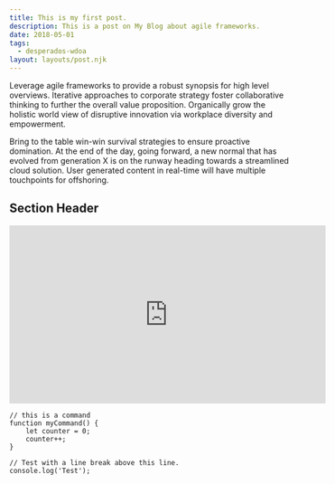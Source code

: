 ```yaml
---
title: This is my first post.
description: This is a post on My Blog about agile frameworks.
date: 2018-05-01
tags:
  - desperados-wdoa
layout: layouts/post.njk
---
```

Leverage agile frameworks to provide a robust synopsis for high level overviews. Iterative approaches to corporate strategy foster collaborative thinking to further the overall value proposition. Organically grow the holistic world view of disruptive innovation via workplace diversity and empowerment.

Bring to the table win-win survival strategies to ensure proactive domination. At the end of the day, going forward, a new normal that has evolved from generation X is on the runway heading towards a streamlined cloud solution. User generated content in real-time will have multiple touchpoints for offshoring.

## Section Header
<div class="videoWrapper">
<iframe width="560" height="315" src="https://www.youtube-nocookie.com/embed/gg_Lw-a9buc" frameborder="0" allow="accelerometer; autoplay; encrypted-media; gyroscope; picture-in-picture" allowfullscreen></iframe>
</div>

``` text/2-3
// this is a command
function myCommand() {
	let counter = 0;
	counter++;
}

// Test with a line break above this line.
console.log('Test');
```
